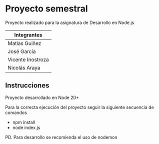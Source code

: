 # Proyecto semestral

Proyecto realizado para la asignatura de Desarrollo en Node.js

| Integrantes       |
|-------------------|
| Matías Guiñez     |
| José García       |
| Vicente Inostroza |
| Nicolás Araya     |


## Instrucciones

Proyecto desarrollado en Node 20+

Para la correcta ejecución del proyecto seguir la siguiente secuencia de comandos

- npm install
- node index.js

PD. Para desarrollo se recomienda el uso de nodemon

